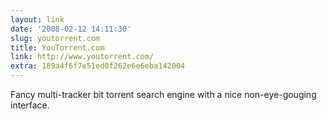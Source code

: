```yaml
---
layout: link
date: '2008-02-12 14:11:30'
slug: youtorrent.com
title: YouTorrent.com
link: http://www.youtorrent.com/
extra: 189a4f6f7e51ed0f262e6e6eba142004
---
```


Fancy multi-tracker bit torrent search engine with a nice non-eye-gouging interface.
